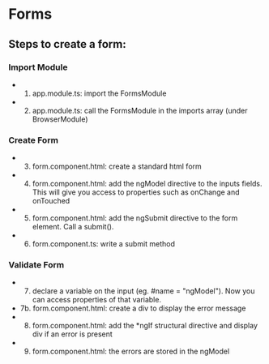 # Forms

## Steps to create a form:
### Import Module
- 1. app.module.ts: import the FormsModule
- 2. app.module.ts: call the FormsModule in the imports array (under BrowserModule)

### Create Form
- 3. form.component.html: create a standard html form
- 4. form.component.html: add the ngModel directive to the inputs fields. This will give you access to properties such as onChange and onTouched
- 5. form.component.html: add the ngSubmit directive to the form element. Call a submit(). 
- 6. form.component.ts: write a submit method

### Validate Form
- 7. declare a variable on the input (eg. #name = "ngModel"). Now you can access properties of that variable. 
- 7b. form.component.html: create a div to display the error message
- 8. form.component.html: add the *ngIf structural directive and display div if an error is present
- 9. form.component.html: the errors are stored in the ngModel
